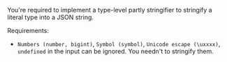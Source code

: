 You're required to implement a type-level partly stringifier to stringify a literal type into a JSON string.

Requirements:

- `Numbers (number, bigint)`, `Symbol (symbol)`, `Unicode escape (\uxxxx)`, `undefined` in the input can be ignored. You needn't to stringify them.
